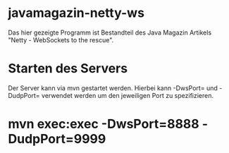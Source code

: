 javamagazin-netty-ws
=================

Das hier gezeigte Programm ist Bestandteil des Java Magazin Artikels "Netty - WebSockets to the rescue".

Starten des Servers
=================
Der Server kann via mvn gestartet werden. Hierbei kann -DwsPort= und -DudpPort= verwendet werden um den 
jeweiligen Port zu spezifizieren.

# mvn exec:exec -DwsPort=8888 -DudpPort=9999

